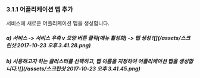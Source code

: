 ### 3.1.1 어플리케이션 맵 추가

서비스에 새로운 어플리케이션 맵을 생성합니다.

##### a\) 서비스 -&gt; 서비스 우측 v 모양 버튼 클릭\(메뉴 활성화\) -&gt; 맵 생성 ![](/assets/스크린샷 2017-10-23 오후 3.41.28.png)

##### b\) 사용하고자 하는 클러스터를 선택하고, 맵 이름을 지정하여 어플리케이션 맵을 생성합니다.![](/assets/스크린샷 2017-10-23 오후 3.41.45.png)



